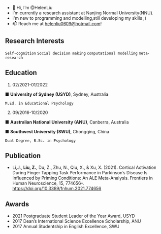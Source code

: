 - 👋 Hi, I’m @HelenLiu
- I’m currently a research assistant at Nanjing Normal University(NNU).
- I'm new to programming and modelling,still developing my skills ;)
- 📫 Reach me at helenliu0609@hotmail.com!

Research Interests 
--
`Self-cognition` `Social decision making` `computational modelling` 
`meta-research`

Education 
-- 
1. 02/2021-01/2022

■	__University of Sydney (USYD)__, Sydney, Australia  

	M.Ed. in Educational Psychology

2. 09/2016-10/2020

■	__Australian National University (ANU)__, Canberra, Australia 

■	__Southwest University (SWU)__, Chongqing, China   

	Dual Degree, B.Sc. in Psychology  
	
Publication 
--

-  Li,J., __Liu, Z.__, Du, Z., Zhu, N., Qiu, X., & Xu, X. (2021). Cortical Activation During Finger Tapping Task Performance in Parkinson’s Disease Is Influenced by Priming Conditions: An ALE Meta-Analysis. Frontiers in Human Neuroscience, 15, 774656–. https://doi.org/10.3389/fnhum.2021.774656

Awards 
--

- 2021 Postgraduate Student Leader of the Year Award, USYD
- 2017 Dean’s International Science Excellence Scholarship, ANU
- 2017 Annual Studentship in English Excellence, SWU
<!---
HelenLiu0609/HelenLiu0609 is a ✨ special ✨ repository because its `README.md` (this file) appears on your GitHub profile.
You can click the Preview link to take a look at your changes.
--->
